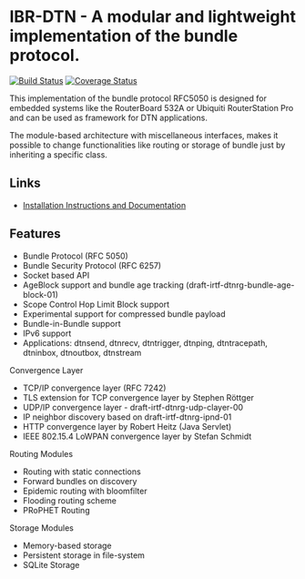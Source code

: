 IBR-DTN - A modular and lightweight implementation of the bundle protocol.
==========================================================================

[![Build Status](https://travis-ci.org/ibrdtn/ibrdtn.svg?branch=master)](https://travis-ci.org/ibrdtn/ibrdtn)
[![Coverage Status](https://img.shields.io/coveralls/ibrdtn/ibrdtn.svg)](https://coveralls.io/r/ibrdtn/ibrdtn)

This implementation of the bundle protocol RFC5050 is designed for embedded
systems like the RouterBoard 532A or Ubiquiti RouterStation Pro and can be
used as framework for DTN applications.

The module-based architecture with miscellaneous interfaces, makes it possible
to change functionalities like routing or storage of bundle just by inheriting
a specific class.

## Links ##

 * [Installation Instructions and Documentation](https://github.com/ibrdtn/ibrdtn/wiki)

## Features ##

 * Bundle Protocol (RFC 5050)
 * Bundle Security Protocol (RFC 6257)
 * Socket based API
 * AgeBlock support and bundle age tracking (draft-irtf-dtnrg-bundle-age-block-01)
 * Scope Control Hop Limit Block support
 * Experimental support for compressed bundle payload
 * Bundle-in-Bundle support
 * IPv6 support
 * Applications: dtnsend, dtnrecv, dtntrigger, dtnping, dtntracepath, dtninbox, dtnoutbox, dtnstream

 Convergence Layer
  * TCP/IP convergence layer (RFC 7242)
  * TLS extension for TCP convergence layer by Stephen Röttger
  * UDP/IP convergence layer - draft-irtf-dtnrg-udp-clayer-00
  * IP neighbor discovery based on draft-irtf-dtnrg-ipnd-01
  * HTTP convergence layer by Robert Heitz (Java Servlet)
  * IEEE 802.15.4 LoWPAN convergence layer by Stefan Schmidt

 Routing Modules
  * Routing with static connections
  * Forward bundles on discovery
  * Epidemic routing with bloomfilter
  * Flooding routing scheme
  * PRoPHET Routing

 Storage Modules
  * Memory-based storage
  * Persistent storage in file-system
  * SQLite Storage
